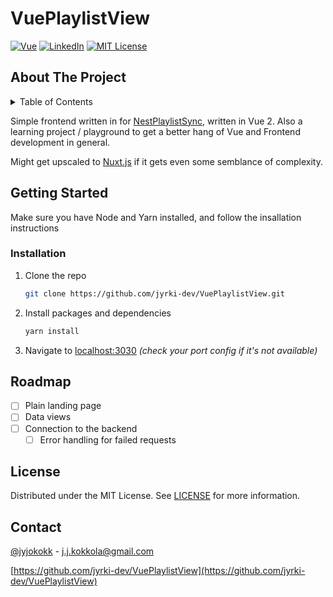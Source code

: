 # VuePlaylistView

[![Vue][Vue.js]][Vue-url] [![LinkedIn][linkedin-shield]][linkedin-url] [![MIT License][license-shield]][license-url]

## About The Project

<details>
  <summary>Table of Contents</summary>

- [VuePlaylistView](#vueplaylistview)
  - [About The Project](#about-the-project)
  - [Getting Started](#getting-started)
    - [Installation](#installation)
  - [Roadmap](#roadmap)
  - [License](#license)
  - [Contact](#contact)

</details>

Simple frontend written in for [NestPlaylistSync][nest-playlist-sync], written in Vue 2. Also a learning project / playground to get a better hang of Vue and Frontend development in general.

Might get upscaled to [Nuxt.js][nuxt-2] if it gets even some semblance of complexity.

## Getting Started

Make sure you have Node and Yarn installed, and follow the insallation instructions

### Installation

1. Clone the repo

   ```sh
   git clone https://github.com/jyrki-dev/VuePlaylistView.git
   ```

2. Install packages and dependencies

   ```sh
   yarn install
   ```

3. Navigate to [localhost:3030](http://localhost:3030) _(check your port config if it's not available)_

## Roadmap

- [ ] Plain landing page
- [ ] Data views
- [ ] Connection to the backend
  - [ ] Error handling for failed requests

## License

Distributed under the MIT License. See [LICENSE][license-url] for more information.

## Contact

[@jyjokokk](https://twitter.com/jyjokokk) - j.j.kokkola@gmail.com

[https://github.com/jyrki-dev/VuePlaylistView](https://github.com/jyrki-dev/VuePlaylistView)

[license-shield]: https://img.shields.io/github/license/jyrki-dev/VuePlaylistView.svg?style=for-the-badge
[license-url]: https://github.com/jyrki-dev/VuePlaylistView/blob/main/LICENSE
[linkedin-shield]: https://img.shields.io/badge/-LinkedIn-black.svg?style=for-the-badge&logo=linkedin&colorB=555
[linkedin-url]: https://linkedin.com/in/jyrki-kokkola
[Vue.js]: https://img.shields.io/badge/Vue.js-35495E?style=for-the-badge&logo=vuedotjs&logoColor=4FC08D
[Vue-url]: https://v2.vuejs.org/
[nuxt-2]: https://nuxtjs.org/
[nest-playlist-sync]: https://github.com/jyrki-dev/nest-playlist-sync
